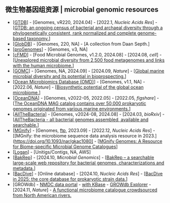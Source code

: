 ## 微生物基因组资源 | microbial genomic resources

- [[GTDB](https://gtdb.ecogenomic.org/about)] - [Genomes, vR220, 2024.04] - [2022.1, _Nucleic Acids Res_] - [[GTDB: an ongoing census of bacterial and archaeal diversity through a phylogenetically consistent, rank normalized and complete genome-based taxonomy.](https://doi.org/10.1093/nar/gkab776)]
- [[GlobDB](https://globdb.org)] - [Genomes, 220, NA] - [A collection from Daan Septh.]
- [[proGenomes](https://progenomes.embl.de/index.cgi)] - [Genomes, v3, NA]
- [[cFMD](https://github.com/SegataLab/cFMD)] - [Food Microbial Genomes, v1.2.0, 2024.08] - [2024.08, _cell_] - [[Unexplored microbial diversity from 2,500 food metagenomes and links with the human microbiome.](https://doi.org/10.1016/j.cell.2024.07.039)]
- [[GOMC](https://db.cngb.org/maya/datasets/MDB0000002)] - [Genomes, NA, 2024.09] - [2024.09, _Nature_] - [[Global marine microbial diversity and its potential in bioprospecting.](https://doi.org/10.1038/s41586-024-07891-2)]
- [[Ocean Microbiomics Database (OMD)](https://microbiomics.io/ocean/)] - [Genomes, v1.1, NA] - [2022.06, _Nature_] - [[Biosynthetic potential of the global ocean microbiome.](https://doi.org/10.1038/s41586-022-04862-3)]
- [[OceanDNA](https://doi.org/10.6084/m9.figshare.c.5564844.v1)] - [Genomes, v2022-05, 2022.05] - [2022.05, _figshare_] - [[The OceanDNA MAG catalog contains over 50,000 prokaryotic genomes originated from various marine environments.](https://doi.org/10.6084/m9.figshare.c.5564844.v1)]
- [[AllTheBacteria](https://github.com/AllTheBacteria/AllTheBacteria)] - [Genomes, v2024-08, 2024.08] - [2024.03, _bioRxiv_] - [[AllTheBacteria - all bacterial genomes assembled, available and searchable.](https://doi.org/10.1101/2024.03.08.584059)]
- [[MGnify](https://www.ebi.ac.uk/metagenomics)] - [Genomes, [ftp](https://ftp.ebi.ac.uk/pub/databases/metagenomics/mgnify_genomes/), 2023.09] - [2022.12, _Nucleic Acids Res_] - [[MGnify: the microbiome sequence data analysis resource in 2023.](https://doi.org/10.1093/nar/gkac1080] - [[MGnify Genomes: A Resource for Biome-specific Microbial Genome Catalogues](https://doi.org/10.1016/j.jmb.2023.168016)]
- [[Logan](https://registry.opendata.aws/pasteur-logan/)] - [Unitigs/Contigs, NA, AWS]
- [[BakRep](https://bakrep.computational.bio)] - [2024.10, _Microbial Genomics_] - [[BakRep – a searchable large-scale web repository for bacterial genomes, characterizations and metadata.](https://doi.org/10.1099/mgen.0.001305)]
- [[BacDive](https://bacdive.dsmz.de/)] - [Online database] - [2024.10, _Nucleic Acids Res_] - [[BacDive in 2025: the core database for prokaryotic strain data.](https://doi.org/10.1093/nar/gkae959)]
- [GROWdb] - [NMDC data portal](https://data.microbiomedata.org/) - [with KBase](https://narrative.kbase.us/collections/GROW) - [GROWdb Explorer](https://geocentroid.shinyapps.io/GROWdatabase/) - [2024.11, _Nature_] - [A functional microbiome catalogue crowdsourced from North American rivers.](https://doi.org/10.1038/s41586-024-08240-z)

